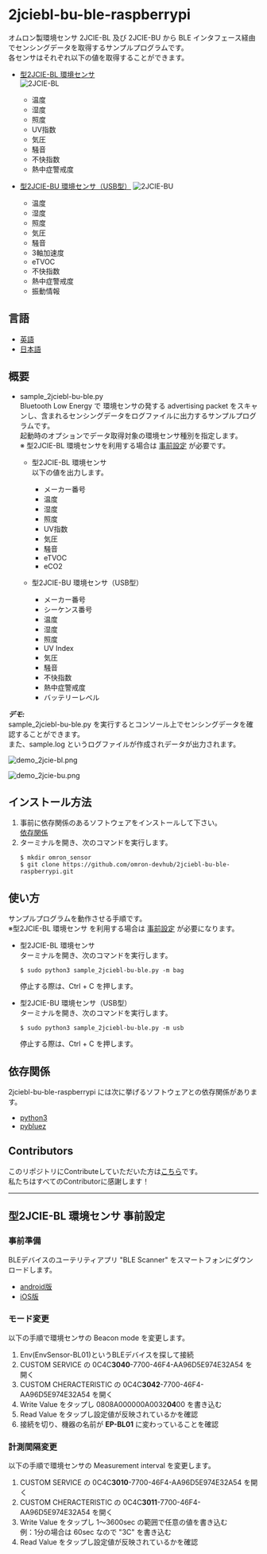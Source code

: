 # 2jciebl-bu-ble-raspberrypi
オムロン製環境センサ 2JCIE-BL 及び 2JCIE-BU から BLE インタフェース経由でセンシングデータを取得するサンプルプログラムです。  
各センサはそれぞれ以下の値を取得することができます。  

- [型2JCIE-BL 環境センサ](https://www.omron.co.jp/ecb/product-detail?partId=73062)  
![2JCIE-BL](2JCIE-BL.jpeg)  
    - 温度
    - 湿度
    - 照度
    - UV指数
    - 気圧
    - 騒音
    - 不快指数
    - 熱中症警戒度


- [型2JCIE-BU 環境センサ（USB型）](https://www.omron.co.jp/ecb/product-detail?partId=73063) 
![2JCIE-BU](2JCIE-BU.jpg)  
    - 温度
    - 湿度
    - 照度
    - 気圧
    - 騒音
    - 3軸加速度
    - eTVOC
    - 不快指数
    - 熱中症警戒度
    - 振動情報

## 言語
- [英語](./README.md)
- [日本語](./README_ja.md)

## 概要
- sample_2jciebl-bu-ble.py  
Bluetooth Low Energy で 環境センサの発する advertising packet をスキャンし、含まれるセンシングデータをログファイルに出力するサンプルプログラムです。  
起動時のオプションでデータ取得対象の環境センサ種別を指定します。  
※ 型2JCIE-BL 環境センサを利用する場合は [事前設定](#link2) が必要です。  

    - 型2JCIE-BL 環境センサ  
    以下の値を出力します。
        - メーカー番号
        - 温度
        - 湿度
        - 照度
        - UV指数
        - 気圧
        - 騒音
        - eTVOC
        - eCO2

    - 型2JCIE-BU 環境センサ（USB型）
        - メーカー番号
        - シーケンス番号
        - 温度
        - 湿度
        - 照度
        - UV Index
        - 気圧
        - 騒音
        - 不快指数
        - 熱中症警戒度
        - バッテリーレベル

***デモ:***  
sample_2jciebl-bu-ble.py を実行するとコンソール上でセンシングデータを確認することができます。  
また、sample.log というログファイルが作成されデータが出力されます。

![demo_2jcie-bl.png](demo_2jcie-bl.png)

![demo_2jcie-bu.png](demo_2jcie-bu.png)

## インストール方法
1. 事前に依存関係のあるソフトウェアをインストールして下さい。  
    [依存関係](#link1)
2. ターミナルを開き、次のコマンドを実行します。  
    ```
    $ mkdir omron_sensor
    $ git clone https://github.com/omron-devhub/2jciebl-bu-ble-raspberrypi.git
    ```

## 使い方
サンプルプログラムを動作させる手順です。  
※型2JCIE-BL 環境センサ を利用する場合は [事前設定](#link2) が必要になります。

-  型2JCIE-BL 環境センサ  
ターミナルを開き、次のコマンドを実行します。  
    ```
    $ sudo python3 sample_2jciebl-bu-ble.py -m bag
    ```
    停止する際は、Ctrl + C を押します。

- 型2JCIE-BU 環境センサ（USB型）  
ターミナルを開き、次のコマンドを実行します。  
    ```
    $ sudo python3 sample_2jciebl-bu-ble.py -m usb
    ```
    停止する際は、Ctrl + C を押します。

## <a name="link1"></a>依存関係
2jciebl-bu-ble-raspberrypi には次に挙げるソフトウェアとの依存関係があります。
- [python3](https://www.python.org/)
- [pybluez](https://code.google.com/archive/p/pybluez/wikis/Documentation.wiki)

## Contributors
このリポジトリにContributeしていただいた方は[こちら](https://github.com/omron-devhub/2jciebl-bu-ble-raspberrypi/graphs/contributors)です。  
私たちはすべてのContributorに感謝します！

---

## <a name="link2">型2JCIE-BL 環境センサ 事前設定</a>

### 事前準備
BLEデバイスのユーテリティアプリ "BLE Scanner" をスマートフォンにダウンロードします。
- [android版](https://play.google.com/store/apps/details?id=com.macdom.ble.blescanner&hl=ja)
- [iOS版](https://itunes.apple.com/jp/app/ble-scanner-4-0/id1221763603)

### モード変更
以下の手順で環境センサの Beacon mode を変更します。
1. Env(EnvSensor-BL01)というBLEデバイスを探して接続
1. CUSTOM SERVICE の 0C4C**3040**-7700-46F4-AA96D5E974E32A54 を開く
1. CUSTOM CHERACTERISTIC の 0C4C**3042**-7700-46F4-AA96D5E974E32A54 を開く
1. Write Value をタップし 0808A000000A0032**04**00 を書き込む
1. Read Value をタップし設定値が反映されているかを確認
1. 接続を切り、機器の名前が **EP-BL01** に変わっていることを確認 

### 計測間隔変更
以下の手順で環境センサの Measurement interval を変更します。
1. CUSTOM SERVICE の 0C4C**3010**-7700-46F4-AA96D5E974E32A54 を開く
1. CUSTOM CHERACTERISTIC の 0C4C**3011**-7700-46F4-AA96D5E974E32A54 を開く
1. Write Value をタップし 1〜3600sec の範囲で任意の値を書き込む  
例：1分の場合は 60sec なので "3C" を書き込む
1. Read Value をタップし設定値が反映されているかを確認